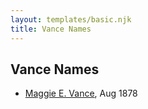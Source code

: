 ```yaml
---
layout: templates/basic.njk
title: Vance Names
---
```

## Vance Names
- [Maggie E. Vance](/people/9/93797650), Aug 1878